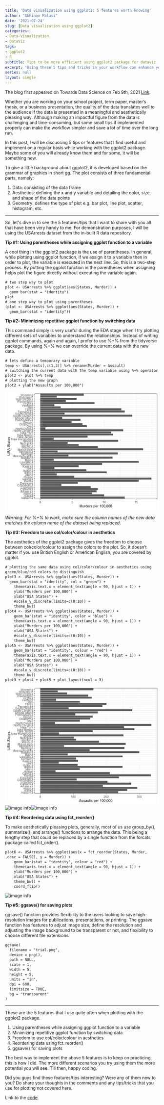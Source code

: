 ```yaml
---
title: 'Data visualization using ggplot2: 5 features worth knowing'
author: "Abhinav Malasi"
date: '2021-07-24'
slug: [Data visualization using ggplot2]
categories:
- Data-Visualization
- DataViz
tags:
- ggplot2
- R
subtitle: Tips to be more efficient using ggplot2 package for dataviz
excerpt: 'Using these 5 tips and tricks in your workflow can enhance your efficiency creating data visualizations using ggplot2 package in R.'
series: null
layout: single
---
```

The blog first appeared on Towards Data Science on Feb 9th, 2021 [Link](https://towardsdatascience.com/data-visualization-using-ggplot2-5-features-worth-knowing-c0447a760335?sk=73118287f17ef06b421d35c708873deb).

Whether you are working on your school project, term paper, master’s thesis, or a business presentation, the quality of the data translates well to the audience if the data is presented in a meaningful and aesthetically pleasing way. Although making an impactful figure from the data is challenging and time-consuming, but some small tips if implemented properly can make the workflow simpler and save a lot of time over the long run.

In this post, I will be discussing 5 tips or features that I find useful and implement on a regular basis while working with the ggplot2 package. Maybe some of you will already know them and for some, it will be something new.

To give a little background about ggplot2, it is developed based on the grammar of graphics in short gg. The plot consists of three fundamental parts, namely:

1. Data: consisting of the data frame
2. Aesthetics: defining the x and y variable and detailing the color, size, and shape of the data points
3. Geometry: defines the type of plot e.g. bar plot, line plot, scatter, histogram, etc.

----

So, let's dive in to see the 5 features/tips that I want to share with you all that have been very handy to me. For demonstration purposes, I will be using the USArrests dataset from the in-built R data repository.

**Tip #1: Using parentheses while assigning ggplot function to a variable**

A cool thing in the ggplot2 package is the use of parentheses. In general, while plotting using ggplot function, if we assign it to a variable then in order to plot, the variable is executed in the next line. So, this is a two-step process. By putting the ggplot function in the parentheses when assigning helps plot the figure directly without executing the variable again.

```{R}
# two step way to plot
plot <- USArrests %>% ggplot(aes(States, Murder)) + 
  geom_bar(stat = "identity")
plot
# one step way to plot using parentheses
(plot <- USArrests %>% ggplot(aes(States, Murder)) + 
  geom_bar(stat = "identity"))
```

**Tip #2: Minimizing repetitive ggplot function by switching data**

This command simply is very useful during the EDA stage when I try plotting different sets of variables to understand the relationships. Instead of writing ggplot commands, again and again, I prefer to use %+% from the tidyverse package. By using %+% we can override the current data with the new data.

```{R}
# lets define a temporary variable
temp <- USArrests[,c(1,3)] %>% rename(Murder = Assault)
# switching the current data with the temp variable using %+% operator
plot2 <- plot %+% temp
# plotting the new graph
plot2 + ylab("Assaults per 100,000")
```

![image info](./pictures/Plot1.jpeg)

_Warning: For %+% to work, make sure the column names of the new data matches the column name of the dataset being replaced._

**Tip #3: Freedom to use col/color/colour in aesthetics**

The aesthetics of the ggplot2 package gives the freedom to choose between col/color/colour to assign the colors to the plot. So, it doesn’t matter if you use British English or American English, you are covered by ggplot.

```{R}
# plotting the same data using col/color/colour in aesthetics using green/blue/red colors to distinguish
plot3 <- USArrests %>% ggplot(aes(States, Murder)) + 
  geom_bar(stat = "identity", col = "green") +
    theme(axis.text.x = element_text(angle = 90, hjust = 1)) +
    ylab("Murders per 100,000") +
    xlab("USA States") +
    #scale_y_discrete(limits=c(0:10)) +
    theme_bw()
plot4 <- USArrests %>% ggplot(aes(States, Murder)) + 
    geom_bar(stat = "identity", color = "blue") +
    theme(axis.text.x = element_text(angle = 90, hjust = 1)) +
    ylab("Murders per 100,000") +
    xlab("USA States") +
    #scale_y_discrete(limits=c(0:10)) +
    theme_bw()
plot5 <- USArrests %>% ggplot(aes(States, Murder)) + 
    geom_bar(stat = "identity", colour = "red") +
    theme(axis.text.x = element_text(angle = 90, hjust = 1)) +
    ylab("Murders per 100,000") +
    xlab("USA States") +
    #scale_y_discrete(limits=c(0:10)) +
    theme_bw()
plot3 + plot4 + plot5 + plot_layout(ncol = 3)
```
![image info](./pictures/Plot2.jpeg)![image info](./pictures/Plot3.jpeg)![image info](./pictures/Plot4.jpeg)

**Tip #4: Reordering data using fct_reorder()**

To make aesthetically pleasing plots, generally, most of us use group_by(), summarize(), and arrange() functions to arrange the data. This being a lengthy step that could be replaced by a single function from the forcats package called fct_order().

```{R}
plot6 <- USArrests %>% ggplot(aes(x = fct_reorder(States, Murder, .desc = FALSE), y = Murder)) + 
    geom_bar(stat = "identity", colour = "red") +
    theme(axis.text.x = element_text(angle = 90, hjust = 1)) +
    ylab("Murders per 100,000") +
    xlab("USA States") +
    theme_bw() +
    coord_flip()
```

![image info](./pictures/Plot5.jpeg)

**Tip #5: ggsave() for saving plots**

ggsave() function provides flexibility to the users looking to save high-resolution images for publications, presentations, or printing. The ggsave function has features to adjust image size, define the resolution and adjusting the image background to be transparent or not, and flexibility to choose different file extensions.

```{R}
ggsave(
  filename = "trial.png",
  device = png(),
  path = NULL,
  scale = 1,
  width = 5,
  height = 5,
  units = "in",
  dpi = 600,
  limitsize = TRUE,
  bg = "transparent"
)
```

----

These are the 5 features that I use quite often when plotting with the ggplot2 package.

1. Using parentheses while assigning ggplot function to a variable
2. Minimizing repetitive ggplot function by switching data
3. Freedom to use col/color/colour in aesthetics
4. Reordering data using fct_reorder()
5. ggsave() for saving plots

The best way to implement the above 5 features is to keep on practicing, this is how I did. The more different scenarios you try using them the more potential you will see. Till then, happy coding.

Did you guys find these features/tips interesting? Were any of them new to you? Do share your thoughts in the comments and any tips/tricks that you use for plotting not covered here.

Link to the [code](https://github.com/amalasi2418/Blog-post/tree/master/ggplot-features%20tips%20tricks).